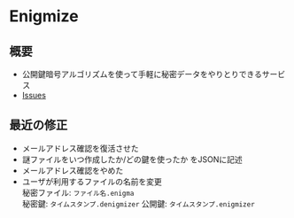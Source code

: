 <h1>Enigmize</h1>

<h2>概要</h2>
<ul>
  <li>
    公開鍵暗号アルゴリズムを使って手軽に秘密データをやりとりできるサービス
  </li>
  <li>
    <a href="https://scrapbox.io/Enigmize/Isuues">Issues</a>
  </li>
</ul>

<h2>最近の修正</h2>
<ul>
  <li>メールアドレス確認を復活させた</li>
  <li>謎ファイルをいつ作成したか/どの鍵を使ったか をJSONに記述</li>
  <li>メールアドレス確認をやめた</li>
  <li>
    ユーザが利用するファイルの名前を変更<br/>
    秘密ファイル: <code>ファイル名.enigma</code><br/>
    秘密鍵: <code>タイムスタンプ.denigmizer</code>
    公開鍵: <code>タイムスタンプ.enigmizer</code>
  </li>
</ul>
